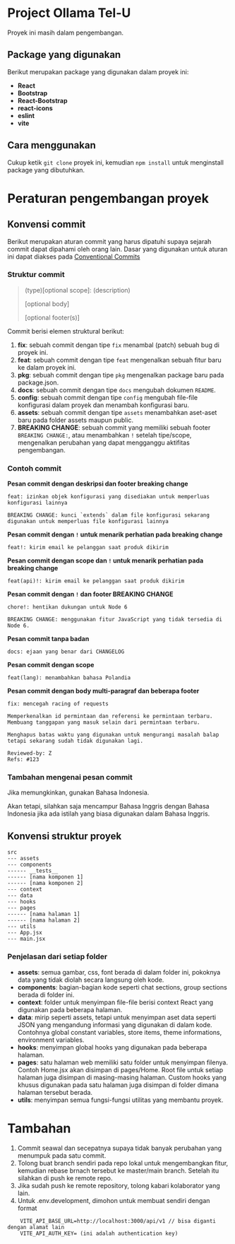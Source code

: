 # Project Ollama Tel-U

Proyek ini masih dalam pengembangan.

## Package yang digunakan

Berikut merupakan package yang digunakan dalam proyek ini:

- **React**
- **Bootstrap**
- **React-Bootstrap**
- **react-icons**
- **eslint**
- **vite**

## Cara menggunakan

Cukup ketik `git clone` proyek ini, kemudian `npm install` untuk menginstall package yang dibutuhkan.

# Peraturan pengembangan proyek

## Konvensi commit

Berikut merupakan aturan commit yang harus dipatuhi supaya sejarah commit dapat dipahami oleh orang lain. Dasar yang digunakan untuk aturan ini dapat diakses pada [Conventional Commits](https://www.conventionalcommits.org/en/v1.0.0/)

### Struktur commit

> (type)[optional scope]: (description)
>
> [optional body]
>
> [optional footer(s)]

Commit berisi elemen struktural berikut:

1. **fix**: sebuah commit dengan tipe `fix` menambal (patch) sebuah bug di proyek ini.
2. **feat**: sebuah commit dengan tipe `feat` mengenalkan sebuah fitur baru ke dalam proyek ini.
3. **pkg**: sebuah commit dengan tipe `pkg` mengenalkan package baru pada package.json.
4. **docs**: sebuah commit dengan tipe `docs` mengubah dokumen `README`.
5. **config**: sebuah commit dengan tipe `config` mengubah file-file konfigurasi dalam proyek dan menambah konfigurasi baru.
6. **assets**: sebuah commit dengan tipe `assets` menambahkan aset-aset baru pada folder assets maupun public.
7. **BREAKING CHANGE**: sebuah commit yang memiliki sebuah footer `BREAKING CHANGE:`, atau menambahkan `!` setelah tipe/scope, mengenalkan perubahan yang dapat mengganggu aktifitas pengembangan.

### Contoh commit

**Pesan commit dengan deskripsi dan footer breaking change**

    feat: izinkan objek konfigurasi yang disediakan untuk memperluas konfigurasi lainnya
    
    BREAKING CHANGE: kunci `extends` dalam file konfigurasi sekarang digunakan untuk memperluas file konfigurasi lainnya

**Pesan commit dengan `!` untuk menarik perhatian pada breaking change**

    feat!: kirim email ke pelanggan saat produk dikirim

**Pesan commit dengan scope dan `!` untuk menarik perhatian pada breaking change**

    feat(api)!: kirim email ke pelanggan saat produk dikirim

**Pesan commit dengan `!` dan footer BREAKING CHANGE**

    chore!: hentikan dukungan untuk Node 6

    BREAKING CHANGE: menggunakan fitur JavaScript yang tidak tersedia di Node 6.

**Pesan commit tanpa badan**

    docs: ejaan yang benar dari CHANGELOG

**Pesan commit dengan scope**

    feat(lang): menambahkan bahasa Polandia

**Pesan commit dengan body multi-paragraf dan beberapa footer**

    fix: mencegah racing of requests

    Memperkenalkan id permintaan dan referensi ke permintaan terbaru. Membuang tanggapan yang masuk selain dari permintaan terbaru.
    
    Menghapus batas waktu yang digunakan untuk mengurangi masalah balap tetapi sekarang sudah tidak digunakan lagi.
    
    Reviewed-by: Z
    Refs: #123

### Tambahan mengenai pesan commit

Jika memungkinkan, gunakan Bahasa Indonesia.

Akan tetapi, silahkan saja mencampur Bahasa Inggris dengan Bahasa Indonesia jika ada istilah yang biasa digunakan dalam Bahasa Inggris.

## Konvensi struktur proyek

```
src
--- assets
--- components
------ __tests__
------ [nama komponen 1]
------ [nama komponen 2]
--- context
--- data
--- hooks
--- pages
------ [nama halaman 1]
------ [nama halaman 2]
--- utils
--- App.jsx
--- main.jsx
```

### Penjelasan dari setiap folder

- **assets**: semua gambar, css, font berada di dalam folder ini, pokoknya data yang tidak diolah secara langsung oleh kode.
- **components**: bagian-bagian kode seperti chat sections, group sections berada di folder ini.
- **context**: folder untuk menyimpan file-file berisi context React yang digunakan pada beberapa halaman.
- **data**: mirip seperti assets, tetapi untuk menyimpan aset data seperti JSON yang mengandung informasi yang digunakan di dalam kode. Contohnya global constant variables, store items, theme informations, environment variables.
- **hooks**: menyimpan global hooks yang digunakan pada beberapa halaman.
- **pages**: satu halaman web memiliki satu folder untuk menyimpan filenya. Contoh Home.jsx akan disimpan di pages/Home. Root file untuk setiap halaman juga disimpan di masing-masing halaman. Custom hooks yang khusus digunakan pada satu halaman juga disimpan di folder dimana halaman tersebut berada.
- **utils**: menyimpan semua fungsi-fungsi utilitas yang membantu proyek.

# Tambahan

1. Commit seawal dan secepatnya supaya tidak banyak perubahan yang menumpuk pada satu commit.
2. Tolong buat branch sendiri pada repo lokal untuk mengembangkan fitur, kemudian rebase brnach tersebut ke master/main branch. Setelah itu silahkan di push ke remote repo.
3. Jika sudah push ke remote repository, tolong kabari kolaborator yang lain.
4. Untuk .env.development, dimohon untuk membuat sendiri dengan format

```
    VITE_API_BASE_URL=http://localhost:3000/api/v1 // bisa diganti dengan alamat lain
    VITE_API_AUTH_KEY= (ini adalah authentication key)
```
